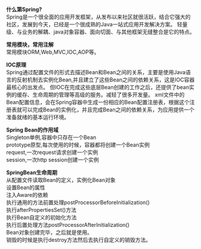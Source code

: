 **什么第Spring?**  
Spring是一个很全面的应用开发框架，从发布以来社区就很活跃，结合它强大的社区，发展到今天，已经是一个很成熟的Java一站式应用开发解决方案。
轻量级、与业务的解耦、java对象容器、面向切面、与其他框架无缝整合是它的特点。

**常用模块，常用注解**  
常用模块ORM,Web,MVC,IOC,AOP等。

**IOC原理**  
Spring通过配置文件的形式去描述Bean和Bean之间的关系，主要是使用Java语言的反射机制去实例化Bean,并且建立了这些Bean之间的依赖关系，这是IOC容器最核心的出发点。
但IOC在完成这些底层Bean创建的工作之后，还提供了bean实例的缓存、生命周期的管理等高级的服务。减轻了很多开发量。
xml文件中的Bean配置信息，会在Spring容器中生成一份相应的Bean配置注册表，根据这个注册表就可以完成Bean的实例化，并且完成Bean之间的依赖关系，为应用提供一个准备就绪的基本运行环境。
  
**Spring Bean的作用域**  
Singleton单例,容器中只存在一个Bean  
prototype原型,每次使用的时候，容器都将创建一个Bean实例  
request,一次request请求创建一个实例  
session,一次http session创建一个实例  
  
**SpringBean生命周期**  
从配置文件读取Bean的定义，实例化Bean对象  
设置Bean的属性  
注入Aware的依赖  
执行通用的方法前置处理postProcessorBeforeInitialization()  
执行afterPropertiesSet()方法  
执行Bean自定义的初始化方法  
执行后置处理方法postProcessorAfterInitialization()  
Bean对象创建完毕，之后就是使用。  
销毁的时候是执行destroy方法然后去执行自定义的销毁方法。  






